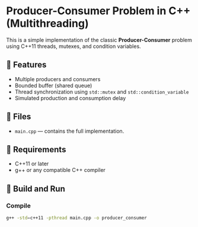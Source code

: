 # Producer-Consumer Problem in C++ (Multithreading)

This is a simple implementation of the classic **Producer-Consumer** problem using C++11 threads, mutexes, and condition variables.

## 🧵 Features

- Multiple producers and consumers
- Bounded buffer (shared queue)
- Thread synchronization using `std::mutex` and `std::condition_variable`
- Simulated production and consumption delay

## 📁 Files

- `main.cpp` — contains the full implementation.

## 🔧 Requirements

- C++11 or later
- g++ or any compatible C++ compiler

## 🚀 Build and Run

### Compile
```bash
g++ -std=c++11 -pthread main.cpp -o producer_consumer

